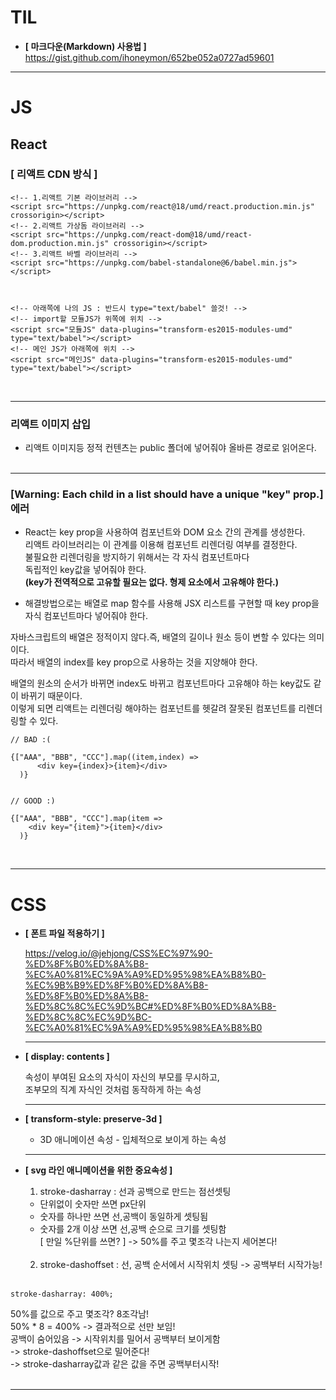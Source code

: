 # TIL

- **[ 마크다운(Markdown) 사용법 ]**  
  <https://gist.github.com/ihoneymon/652be052a0727ad59601>

---
# JS

## React

### [ 리액트 CDN 방식 ]

```
<!-- 1.리액트 기본 라이브러리 -->
<script src="https://unpkg.com/react@18/umd/react.production.min.js" crossorigin></script>
<!-- 2.리액트 가상돔 라이브러리 -->
<script src="https://unpkg.com/react-dom@18/umd/react-dom.production.min.js" crossorigin></script>
<!-- 3.리액트 바벨 라이브러리 -->
<script src="https://unpkg.com/babel-standalone@6/babel.min.js"></script>



<!-- 아래쪽에 나의 JS : 반드시 type="text/babel" 쓸것! -->
<!-- import할 모듈JS가 위쪽에 위치 -->
<script src="모듈JS" data-plugins="transform-es2015-modules-umd" type="text/babel"></script>
<!-- 메인 JS가 아래쪽에 위치 -->
<script src="메인JS" data-plugins="transform-es2015-modules-umd" type="text/babel"></script>
```

<br/>

---

### 리액트 이미지 삽입

- 리액트 이미지등 정적 컨텐츠는 public 폴더에 넣어줘야 올바른 경로로 읽어온다.
  <br/><br/>

---

### [Warning: Each child in a list should have a unique "key" prop.] 에러

- React는 key prop을 사용하여 컴포넌트와 DOM 요소 간의 관계를 생성한다. <br/>
  리액트 라이브러리는 이 관계를 이용해 컴포넌트 리렌더링 여부를 결정한다. <br/>
  불필요한 리렌더링을 방지하기 위해서는 각 자식 컴포넌트마다<br/> 독립적인 key값을 넣어줘야 한다.<br/>
  **(key가 전역적으로 고유할 필요는 없다. 형제 요소에서 고유해야 한다.)**

- 해결방법으로는 배열로 map 함수를 사용해 JSX 리스트를 구현할 때 key prop을 자식 컴포넌트마다 넣어줘야 한다.

자바스크립트의 배열은 정적이지 않다.즉, 배열의 길이나 원소 등이 변할 수 있다는 의미이다.
<br/>
따라서 배열의 index를 key prop으로 사용하는 것을 지양해야 한다.

배열의 원소의 순서가 바뀌면 index도 바뀌고 컴포넌트마다 고유해야 하는 key값도 같이 바뀌기 때문이다. <br/>
이렇게 되면 리액트는 리렌더링 해야하는 컴포넌트를 헷갈려 잘못된 컴포넌트를 리렌더링할 수 있다.

```
// BAD :(

{["AAA", "BBB", "CCC"].map((item,index) =>
      <div key={index}>{item}</div>
  )}


// GOOD :)

{["AAA", "BBB", "CCC"].map(item =>
    <div key="{item}">{item}</div>
  )}
```

<br/>

---
# CSS

- **[ 폰트 파일 적용하기 ]**

  <https://velog.io/@jehjong/CSS%EC%97%90-%ED%8F%B0%ED%8A%B8-%EC%A0%81%EC%9A%A9%ED%95%98%EA%B8%B0-%EC%9B%B9%ED%8F%B0%ED%8A%B8-%ED%8F%B0%ED%8A%B8-%ED%8C%8C%EC%9D%BC#%ED%8F%B0%ED%8A%B8-%ED%8C%8C%EC%9D%BC-%EC%A0%81%EC%9A%A9%ED%95%98%EA%B8%B0>
  <br/>

  ***

- **[ display: contents ]**

  속성이 부여된 요소의 자식이 자신의 부모를 무시하고, <br/>
  조부모의 직계 자식인 것처럼 동작하게 하는 속성

  ***

- **[ transform-style: preserve-3d ]**

  - 3D 애니메이션 속성 - 입체적으로 보이게 하는 속성
    <br/>

  ***

- **[ svg 라인 애니메이션을 위한 중요속성 ]**

  1. stroke-dasharray : 선과 공백으로 만드는 점선셋팅

  - 단위없이 숫자만 쓰면 px단위
  - 숫자를 하나만 쓰면 선,공백이 동일하게 셋팅됨
  - 숫자를 2개 이상 쓰면 선,공백 순으로 크기를 셋팅함  
     [ 만일 %단위를 쓰면? ]
    -> 50%를 주고 몇조각 나는지 세어본다!
    <br/><br/>

  2. stroke-dashoffset : 선, 공백 순서에서 시작위치 셋팅 -> 공백부터 시작가능!
     <br/><br/>

```
stroke-dasharray: 400%;
```

50%를 값으로 주고 몇조각? 8조각남!<br/>
50% \* 8 = 400% -> 결과적으로 선만 보임!<br/>
공백이 숨어있음 -> 시작위치를 밀어서 공백부터 보이게함<br/>
-> stroke-dashoffset으로 밀어준다! <br/>
-> stroke-dasharray값과 같은 값을 주면 공백부터시작!<br/><br/>

---


